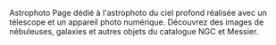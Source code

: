 Astrophoto
Page dédié à l'astrophoto du ciel profond réalisée avec un télescope et un appareil photo numérique.
Découvrez des images de nébuleuses, galaxies et autres objets du catalogue NGC et Messier.
